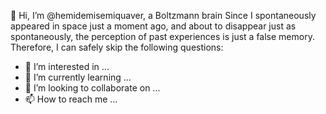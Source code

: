 👋 Hi, I’m @hemidemisemiquaver, a Boltzmann brain
Since I spontaneously appeared in space just a moment ago, and about to disappear just as spontaneously, the perception of past experiences is just a false memory.
Therefore, I can safely skip the following questions:
- 👀 I’m interested in ...
- 🌱 I’m currently learning ...
- 💞️ I’m looking to collaborate on ...
- 📫 How to reach me ...

<!---
hemidemisemiquaver/hemidemisemiquaver is a ✨ special ✨ repository because its `README.md` (this file) appears on your GitHub profile.
You can click the Preview link to take a look at your changes.
--->
